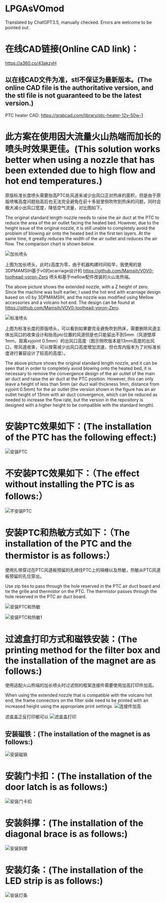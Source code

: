 # LPGAsVOmod

Translated by ChatGPT3.5, manually checked. Errors are welcome to be pointed out.

# 在线CAD链接(Online CAD link)：
https://a360.co/43akzyH
## 以在线CAD文件为准，stl不保证为最新版本。(The online CAD file is the authoritative version, and the stl file is not guaranteed to be the latest version.)
PTC heater CAD: https://grabcad.com/library/ptc-heater-12v-50w-1


# 此方案在使用因大流量火山热端而加长的喷头时效果更佳。(This solution works better when using a nozzle that has been extended due to high flow and hot end temperatures.)

原版标准长度喷头需要抬高PTC处风道来减少出风口正对热床的面积，但是由于原版喷嘴高度问题抬高后也无法完全避免在前十多层里侧吹吹到热床的问题，同时会极大减小出风口宽度，降低空气流量，对比图如下。

The original standard length nozzle needs to raise the air duct at the PTC to reduce the area of the air outlet facing the heated bed. However, due to the height issue of the original nozzle, it is still unable to completely avoid the problem of blowing air onto the heated bed in the first ten layers. At the same time, it greatly reduces the width of the air outlet and reduces the air flow. The comparison chart is shown below.

![加长喷头](/img/火山加长长度侧吹高度.jpg "加长喷头")
    
上图为加长喷头，此时z高度为零，由于机器构建时间较早，我使用的是3DPMAMSIH基于v0的xcarriage设计的 https://github.com/Mamsih/VOV0-toolhead-voron-Zero 喷头和基于mellow配件改装的火山龙热端。

The above picture shows the extended nozzle, with a Z height of zero. Since the machine was built earlier, I used the hot end with xcarriage design based on v0 by 3DPMAMSIH, and the nozzle was modified using Mellow accessories and a volcano hot end. The design can be found at https://github.com/Mamsih/VOV0-toolhead-voron-Zero.

![标准喷头](/img/原版标准长度侧吹高度.jpg "标准喷头")
    
上图为标准长度的原版喷头，可以看到如果要完全避免吹到热床，需要删除风道主体出风口的收束设计和抬高ptc位置的风道但是也只能留出不到5mm（风道壁厚 1mm，距离xyjoint 0.5mm）的出风口高度（图示侧吹版本是13mm高度的出风口，带风道收束，可以按需减少出风口高度增加流速，但仓库内版本为了对标准长度进行兼容设计了较高的高度）。

The above picture shows the original standard length nozzle, and it can be seen that in order to completely avoid blowing onto the heated bed, it is necessary to remove the convergence design of the air outlet of the main air duct and raise the air duct at the PTC position. However, this can only leave a height of less than 5mm (air duct wall thickness 1mm, distance from xyjoint 0.5mm) for the air outlet (the version shown in the figure has an air outlet height of 13mm with air duct convergence, which can be reduced as needed to increase the flow rate, but the version in the repository is designed with a higher height to be compatible with the standard length).

# 安装PTC效果如下：(The installation of the PTC has the following effect:)

![安装PTC](/img/PTC.jpg "安装PTC")

# 不安装PTC效果如下：（The effect without installing the PTC is as follows:）

![不安装PTC](/img/NO_PTC.jpg "不安装PTC")

# 安装PTC和热敏方式如下：（The installation of the PTC and the thermistor is as follows:）

使用扎带穿过在PTC风道板预留的孔绑住PTC上的隔栅以及热敏，热敏从PTC风道板预留的孔位穿出。

Use zip ties to pass through the hole reserved in the PTC air duct board and tie the grille and thermistor on the PTC. The thermistor passes through the hole reserved in the PTC air duct board.

![安装PTC和热敏](/img/IMG_20230513_214400.jpg "安装PTC和热敏")

![安装PTC和热敏1](/img/IMG_20230513_214424.jpg "安装PTC和热敏1")

# 过滤盒打印方式和磁铁安装：(The printing method for the filter box and the installation of the magnet are as follows:)

使用适配火山热端的加长喷头时过滤侧的框架连接件需要使用加高打印件加高。

When using the extended nozzle that is compatible with the volcano hot end, the frame connectors on the filter side need to be printed with an increased height using the appropriate print settings.
![连接件加高](/img/框架连接件加高.jpg "连接件加高")

滤盒盖正反打印都可以
![滤盒盖打印](/img/IMG_20230513_212849.jpg "滤盒盖打印")

## 安装磁铁：(The installation of the magnet is as follows:)

![安装磁铁](/img/IMG_20230513_213003.jpg "安装磁铁")

# 安装门卡扣：(The installation of the door latch is as follows:)

![安装门卡扣](/img/IMG_20230617_192143.jpg "安装门卡扣")

# 安装斜撑：(The installation of the diagonal brace is as follows:)

![安装斜撑](/img/斜撑安装.jpg "安装斜撑")

# 安装灯条：(The installation of the LED strip is as follows:)

![安装灯条](/img/灯条安装.jpg "安装灯条")

